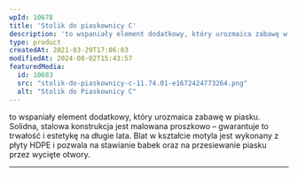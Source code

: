 ```yaml
---
wpId: 10678
title: 'Stolik do piaskownicy C'
description: 'to wspaniały element dodatkowy, który urozmaica zabawę w piasku. Solidna, stalowa konstrukcja jest malowana proszkowo – gwarantuje to trwałość i estetykę na długie lata. Blat w kształcie motyla jest wykonany z płyty HDPE i pozwala na stawianie babek oraz na przesiewanie piasku przez wycięte otwory.'
type: product
createdAt: 2021-03-29T17:06:03
modifiedAt: 2024-08-02T15:43:57
featuredMedia:
  id: 10683
  src: "stolik-do-piaskownicy-c-11.74.01-e1672424773264.png"
  alt: "Stolik do Piaskownicy C"
---
```



to wspaniały element dodatkowy, który urozmaica zabawę w piasku. Solidna, stalowa konstrukcja jest malowana proszkowo – gwarantuje to trwałość i estetykę na długie lata. Blat w kształcie motyla jest wykonany z płyty HDPE i pozwala na stawianie babek oraz na przesiewanie piasku przez wycięte otwory.

* * *
